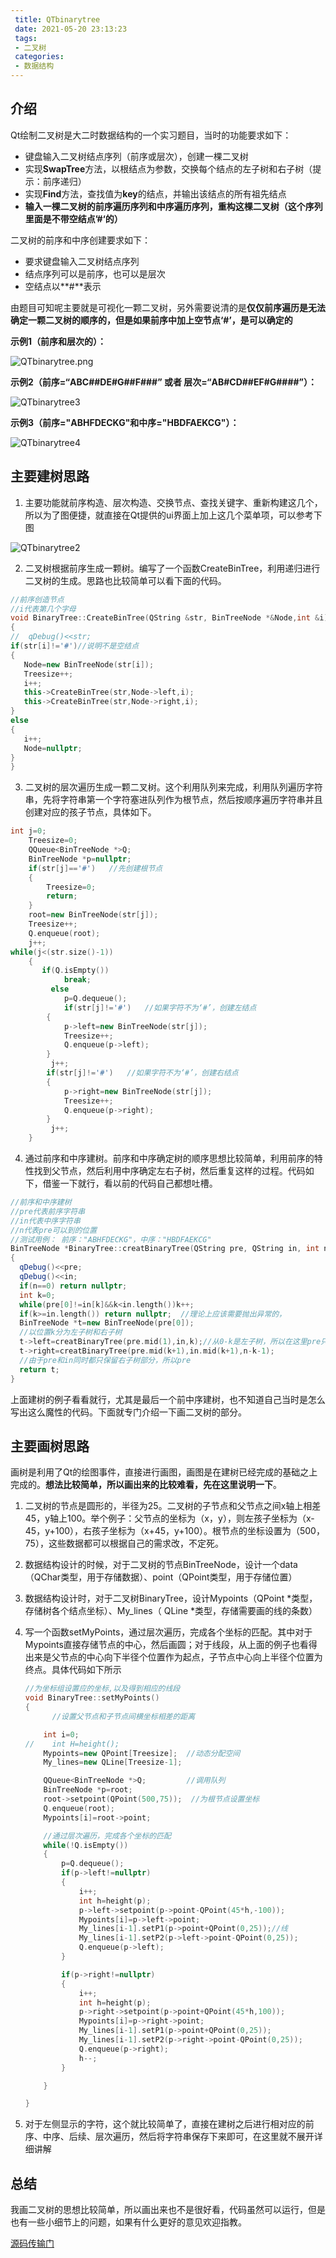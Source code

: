 ```yaml
---
 title: QTbinarytree 
 date: 2021-05-20 23:13:23 
 tags: 
 - 二叉树
 categories:
 - 数据结构
---
```

## 介绍

Qt绘制二叉树是大二时数据结构的一个实习题目，当时的功能要求如下：

 * 键盘输入二叉树结点序列（前序或层次），创建一棵二叉树
* 实现**SwapTree**方法，以根结点为参数，交换每个结点的左子树和右子树（提示：前序递归）
 * 实现**Find**方法，查找值为**key**的结点，并输出该结点的所有祖先结点
 * **输入一棵二叉树的前序遍历序列和中序遍历序列，重构这棵二叉树（这个序列里面是不带空结点’#‘的）**

<!--more-->

 二叉树的前序和中序创建要求如下：

 + 要求键盘输入二叉树结点序列
+ 结点序列可以是前序，也可以是层次
 + 空结点以**#**表示

 由题目可知呢主要就是可视化一颗二叉树，另外需要说清的是**仅仅前序遍历是无法确定一颗二叉树的顺序的，但是如果前序中加上空节点‘#’，是可以确定的**

**示例1（前序和层次的）：**

![QTbinarytree.png](https://gitee.com/bugcat9/BlogImage/raw/master/数据结构/QTbinarytree.png)

**示例2（前序=“ABC##DE#G##F###” 或者 层次=“AB#CD##EF#G####”）：**

![QTbinarytree3](https://gitee.com/bugcat9/BlogImage/raw/master/数据结构/QTbinarytree3.png)

**示例3（前序="ABHFDECKG"和中序="HBDFAEKCG"）：**

![QTbinarytree4](https://gitee.com/bugcat9/BlogImage/raw/master/数据结构/QTbinarytree4.png)

## 主要建树思路

1. 主要功能就前序构造、层次构造、交换节点、查找关键字、重新构建这几个，所以为了图便捷，就直接在Qt提供的ui界面上加上这几个菜单项，可以参考下图

![QTbinarytree2](https://gitee.com/bugcat9/BlogImage/raw/master/数据结构/QTbinarytree2.png)

2. 二叉树根据前序生成一颗树。编写了一个函数CreateBinTree，利用递归进行二叉树的生成。思路也比较简单可以看下面的代码。
```c++
//前序创造节点
//i代表第几个字母
void BinaryTree::CreateBinTree(QString &str, BinTreeNode *&Node,int &i)
{
//  qDebug()<<str;
if(str[i]!='#')//说明不是空结点
{
   Node=new BinTreeNode(str[i]);
   Treesize++;
   i++;
   this->CreateBinTree(str,Node->left,i);
   this->CreateBinTree(str,Node->right,i);
}
else
{
   i++;
   Node=nullptr;
}
}
```

3. 二叉树的层次遍历生成一颗二叉树。这个利用队列来完成，利用队列遍历字符串，先将字符串第一个字符塞进队列作为根节点，然后按顺序遍历字符串并且创建对应的孩子节点，具体如下。
```c++
int j=0;
    Treesize=0;
    QQueue<BinTreeNode *>Q;
    BinTreeNode *p=nullptr;
    if(str[j]=='#')   //先创建根节点
    {
        Treesize=0;
        return;
    }
    root=new BinTreeNode(str[j]);
    Treesize++;
    Q.enqueue(root);
    j++;
while(j<(str.size()-1))
    {
       if(Q.isEmpty())
            break;
         else
            p=Q.dequeue();
			if(str[j]!='#')   //如果字符不为‘#’，创建左结点
        {
            p->left=new BinTreeNode(str[j]);
            Treesize++;
            Q.enqueue(p->left);
        }
         j++;
        if(str[j]!='#')   //如果字符不为‘#’，创建右结点
        {
            p->right=new BinTreeNode(str[j]);
            Treesize++;
            Q.enqueue(p->right);
        }
         j++;
    }
```
4. 通过前序和中序建树。前序和中序确定树的顺序思想比较简单，利用前序的特性找到父节点，然后利用中序确定左右子树，然后重复这样的过程。代码如下，借鉴一下就行，看以前的代码自己都想吐槽。
```c++
//前序和中序建树
//pre代表前序字符串
//in代表中序字符串
//n代表pre可以到的位置
//测试用例： 前序："ABHFDECKG"，中序："HBDFAEKCG"
BinTreeNode *BinaryTree::creatBinaryTree(QString pre, QString in, int n)
{
  qDebug()<<pre;
  qDebug()<<in;
  if(n==0) return nullptr;
  int k=0;
  while(pre[0]!=in[k]&&k<in.length())k++;
  if(k>=in.length()) return nullptr;  //理论上应该需要抛出异常的，
  BinTreeNode *t=new BinTreeNode(pre[0]);
  //以位置k分为左子树和右子树
  t->left=creatBinaryTree(pre.mid(1),in,k);//从0-k是左子树，所以在这里pre只能遍历到k
  t->right=creatBinaryTree(pre.mid(k+1),in.mid(k+1),n-k-1);
  //由于pre和in同时都只保留右子树部分，所以pre
  return t;
}
```

上面建树的例子看看就行，尤其是最后一个前中序建树，也不知道自己当时是怎么写出这么魔性的代码。下面就专门介绍一下画二叉树的部分。

## 主要画树思路

 画树是利用了Qt的绘图事件，直接进行画图，画图是在建树已经完成的基础之上完成的。**想法比较简单，所以画出来的比较难看，先在这里说明一下**。

 1. 二叉树的节点是圆形的，半径为25。二叉树的子节点和父节点之间x轴上相差45，y轴上100。举个例子：父节点的坐标为（x，y），则左孩子坐标为（x-45，y+100），右孩子坐标为（x+45，y+100）。根节点的坐标设置为（500，75），这些数据都可以根据自己的需求改，不定死。

 2. 数据结构设计的时候，对于二叉树的节点BinTreeNode，设计一个data（QChar类型，用于存储数据）、point（QPoint类型，用于存储位置）

 3. 数据结构设计时，对于二叉树BinaryTree，设计Mypoints（QPoint *类型，存储树各个结点坐标）、My_lines（ QLine *类型，存储需要画的线的条数）

 4. 写一个函数setMyPoints，通过层次遍历，完成各个坐标的匹配。其中对于Mypoints直接存储节点的中心，然后画圆；对于线段，从上面的例子也看得出来是父节点的中心向下半径个位置作为起点，子节点中心向上半径个位置为终点。具体代码如下所示

    ```c++
    //为坐标组设置应的坐标,以及得到相应的线段
    void BinaryTree::setMyPoints()
    {
          //设置父节点和子节点间横坐标相差的距离
    
        int i=0;
    //    int H=height();
        Mypoints=new QPoint[Treesize];  //动态分配空间
        My_lines=new QLine[Treesize-1];
    
        QQueue<BinTreeNode *>Q;         //调用队列
        BinTreeNode *p=root;
        root->setpoint(QPoint(500,75));  //为根节点设置坐标
        Q.enqueue(root);
        Mypoints[i]=root->point;
    
        //通过层次遍历，完成各个坐标的匹配
        while(!Q.isEmpty())
        {
            p=Q.dequeue();
            if(p->left!=nullptr)
            {
                i++;
                int h=height(p);
                p->left->setpoint(p->point-QPoint(45*h,-100));
                Mypoints[i]=p->left->point;
                My_lines[i-1].setP1(p->point+QPoint(0,25));//线
                My_lines[i-1].setP2(p->left->point-QPoint(0,25));
                Q.enqueue(p->left);
            }
    
            if(p->right!=nullptr)
            {
                i++;
                int h=height(p);
                p->right->setpoint(p->point+QPoint(45*h,100));
                Mypoints[i]=p->right->point;
                My_lines[i-1].setP1(p->point+QPoint(0,25));
                My_lines[i-1].setP2(p->right->point-QPoint(0,25));
                Q.enqueue(p->right);
                h--;
            }
    
        }
    
    }
    ```


 5. 对于左侧显示的字符，这个就比较简单了，直接在建树之后进行相对应的前序、中序、后续、层次遍历，然后将字符串保存下来即可，在这里就不展开详细讲解

## 总结

我画二叉树的思想比较简单，所以画出来也不是很好看，代码虽然可以运行，但是也有一些小细节上的问题，如果有什么更好的意见欢迎指教。

[源码传输门](https://github.com/bugcat9/Qtbinarytree.git)